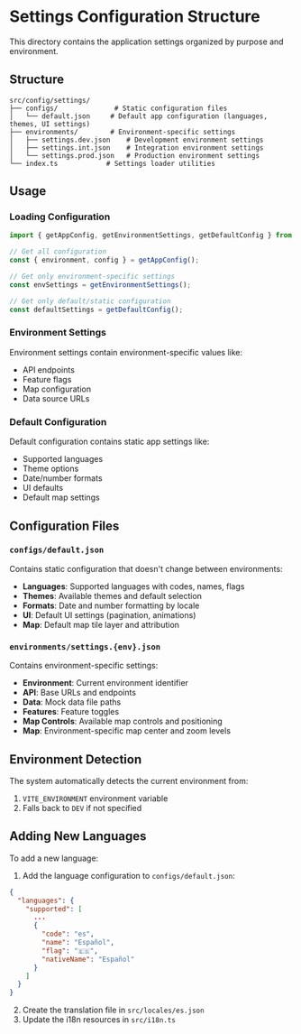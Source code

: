 # Settings Configuration Structure

This directory contains the application settings organized by purpose and environment.

## Structure

```
src/config/settings/
├── configs/              # Static configuration files
│   └── default.json     # Default app configuration (languages, themes, UI settings)
├── environments/        # Environment-specific settings
│   ├── settings.dev.json    # Development environment settings
│   ├── settings.int.json    # Integration environment settings
│   └── settings.prod.json   # Production environment settings
└── index.ts            # Settings loader utilities
```

## Usage

### Loading Configuration

```typescript
import { getAppConfig, getEnvironmentSettings, getDefaultConfig } from '@/config/settings';

// Get all configuration
const { environment, config } = getAppConfig();

// Get only environment-specific settings
const envSettings = getEnvironmentSettings();

// Get only default/static configuration
const defaultSettings = getDefaultConfig();
```

### Environment Settings

Environment settings contain environment-specific values like:
- API endpoints
- Feature flags
- Map configuration
- Data source URLs

### Default Configuration

Default configuration contains static app settings like:
- Supported languages
- Theme options
- Date/number formats
- UI defaults
- Default map settings

## Configuration Files

### `configs/default.json`
Contains static configuration that doesn't change between environments:
- **Languages**: Supported languages with codes, names, flags
- **Themes**: Available themes and default selection
- **Formats**: Date and number formatting by locale
- **UI**: Default UI settings (pagination, animations)
- **Map**: Default map tile layer and attribution

### `environments/settings.{env}.json`
Contains environment-specific settings:
- **Environment**: Current environment identifier
- **API**: Base URLs and endpoints
- **Data**: Mock data file paths
- **Features**: Feature toggles
- **Map Controls**: Available map controls and positioning
- **Map**: Environment-specific map center and zoom levels

## Environment Detection

The system automatically detects the current environment from:
1. `VITE_ENVIRONMENT` environment variable
2. Falls back to `DEV` if not specified

## Adding New Languages

To add a new language:
1. Add the language configuration to `configs/default.json`:
```json
{
  "languages": {
    "supported": [
      ...
      {
        "code": "es",
        "name": "Español",
        "flag": "🇪🇸",
        "nativeName": "Español"
      }
    ]
  }
}
```
2. Create the translation file in `src/locales/es.json`
3. Update the i18n resources in `src/i18n.ts`
